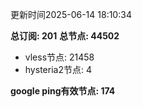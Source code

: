 更新时间2025-06-14 18:10:34

**总订阅: 201**
**总节点: 44502**
- vless节点: 21458
- hysteria2节点: 4

**google ping有效节点: 174**
